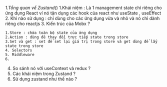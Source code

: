 *1.Tồng quan về Zustand(*)
1.Khái niệm :  Là 1 management state chỉ riêng cho ứng dụng React ví nó tận dụng các hook của react như useState , useEffect
2. Khi nào sử dụng : chỉ dùng cho các ứng dụng vừa và nhỏ và nó chỉ dành riêng cho reactjs
3. Kiến trúc của Mobx ?
    
    1.Store : chứa toàn bộ state của ứng dụng 
    2.Action : dùng đê thay đổi trực tiếp state trong store
    3.Set và get : set để set lại giá trị trong store và get dùng để lấy state trong store
    4. Selectors
    5. Middleware
    6.
4. So sánh nó với useContext và redux ?
5. Các khái niệm trong Zustand ?
6. Sử dụng zustand như thế nào ?